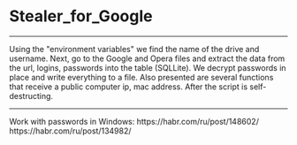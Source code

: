 # Stealer_for_Google
<hr>
Using the "environment variables" we find the name of the drive and username. Next, go to the Google and Opera files and extract the data from the url, logins, passwords into the table (SQLLite). We decrypt passwords in place and write everything to a file. Also presented are several functions that receive a public computer ip, mac address. After the script is self-destructing.
<hr>
Work with passwords in Windows:
https://habr.com/ru/post/148602/
https://habr.com/ru/post/134982/
